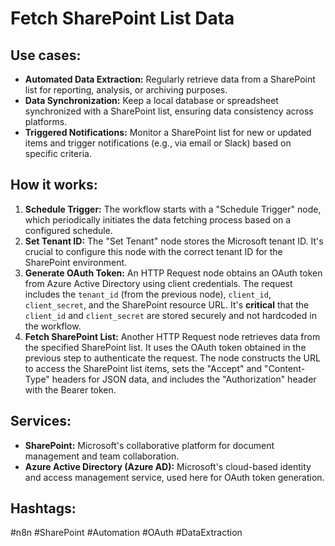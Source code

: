 # Fetch SharePoint List Data

## Use cases:

- **Automated Data Extraction:** Regularly retrieve data from a SharePoint list for reporting, analysis, or archiving purposes.
- **Data Synchronization:** Keep a local database or spreadsheet synchronized with a SharePoint list, ensuring data consistency across platforms.
- **Triggered Notifications:** Monitor a SharePoint list for new or updated items and trigger notifications (e.g., via email or Slack) based on specific criteria.

## How it works:

1.  **Schedule Trigger:** The workflow starts with a "Schedule Trigger" node, which periodically initiates the data fetching process based on a configured schedule.
2.  **Set Tenant ID:** The "Set Tenant" node stores the Microsoft tenant ID.  It's crucial to configure this node with the correct tenant ID for the SharePoint environment.
3.  **Generate OAuth Token:** An HTTP Request node obtains an OAuth token from Azure Active Directory using client credentials. The request includes the `tenant_id` (from the previous node), `client_id`, `client_secret`, and the SharePoint resource URL.  It's **critical** that the `client_id` and `client_secret` are stored securely and not hardcoded in the workflow.
4.  **Fetch SharePoint List:** Another HTTP Request node retrieves data from the specified SharePoint list.  It uses the OAuth token obtained in the previous step to authenticate the request. The node constructs the URL to access the SharePoint list items, sets the "Accept" and "Content-Type" headers for JSON data, and includes the "Authorization" header with the Bearer token.

## Services:

-   **SharePoint:** Microsoft's collaborative platform for document management and team collaboration.
-   **Azure Active Directory (Azure AD):** Microsoft's cloud-based identity and access management service, used here for OAuth token generation.

## Hashtags:

#n8n #SharePoint #Automation #OAuth #DataExtraction
